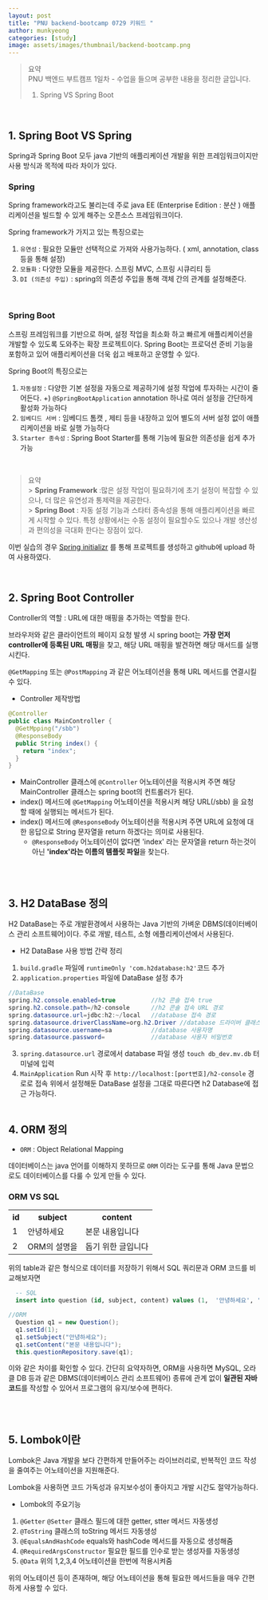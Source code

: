 ```yaml
---
layout: post
title: "PNU backend-bootcamp 0729 키워드 "
author: munkyeong
categories: [study]
image: assets/images/thumbnail/backend-bootcamp.png
---
```


> 요약 <br/>
> PNU 백엔드 부트캠프 1일차 - 수업을 들으며 공부한 내용을 정리한 글입니다.
>
> 1.  Spring VS Spring Boot

<br/>

## 1. Spring Boot VS Spring

Spring과 Spring Boot 모두 java 기반의 애플리케이션 개발을 위한 프레임워크이지만 사용 방식과 목적에 따라 차이가 있다.

### Spring

Spring framework라고도 불리는데 주로 java EE (Enterprise Edition : 분산 ) 애플리케이션을 빌드할 수 있게 해주는 오픈소스 프레임워크이다.

Spring framework가 가지고 있는 특징으로는

1. `유연성` : 필요한 모듈만 선택적으로 가져와 사용가능하다. ( xml, annotation, class 등을 통해 설정)
2. `모듈화` : 다양한 모듈을 제공한다. 스프링 MVC, 스프링 시큐리티 등
3. `DI (의존성 주입)` : spring의 의존성 주입을 통해 객체 간의 관계를 설정해준다.

  <br/>

### Spring Boot

스프링 프레임워크를 기반으로 하며, 설정 작업을 최소화 하고 빠르게 애플리케이션을 개발할 수 있도록 도와주는 확장 프로젝트이다.
Spring Boot는 프로덕션 준비 기능을 포함하고 있어 애플리케이션을 더욱 쉽고 배포하고 운영할 수 있다.

Spring Boot의 특징으로는

1. `자동설정` : 다양한 기본 설정을 자동으로 제공하기에 설정 작업에 투자하는 시간이 줄어든다.
   +) `@SpringBootApplication` annotation 하나로 여러 설정을 간단하게 활성화 가능하다
2. `임베디드 서버` : 임베디드 톰캣 , 제티 등을 내장하고 있어 별도의 서버 설정 없이 애플리케이션을 바로 실행 가능하다
3. `Starter 종속성` : Spring Boot Starter를 통해 기능에 필요한 의존성을 쉽게 추가 가능

  <br/>

> 요약 <br/> > **Spring Framework** :많은 설정 작업이 필요하기에 초기 설정이 복잡할 수 있으나, 더 많은 유연성과 통제력을 제공한다. <br/> > **Spring Boot** : 자동 설정 기능과 스타터 종속성을 통해 애플리케이션을 빠르게 시작할 수 있다. 특정 상황에서는 수동 설정이 필요할수도 있으나 개발 생산성과 편의성을 극대화 한다는 장점이 있다.

이번 실습의 경우 [Spring initializr](https://start.spring.io/) 를 통해 프로젝트를 생성하고 github에 upload 하여 사용하였다.

<br/>

## 2. Spring Boot Controller

Controller의 역할 : URL에 대한 매핑을 추가하는 역할을 한다.

브라우저와 같은 클라이언트의 페이지 요청 발생 시 spring boot는 **가장 먼저 controller에 등록된 URL 매핑**을 찾고, 해당 URL 매핑을 발견하면 해당 매서드를 실행시킨다.

`@GetMapping` 또는 `@PostMapping` 과 같은 어노테이션을 통해 URL 메서드를 연결시킬 수 있다.

- Controller 제작방법

```java
@Controller
public class MainController {
  @GetMpping("/sbb")
  @ResponseBody
  public String index() {
    return "index";
  }
}
```

- MainController 클래스에 `@Controller` 어노테이션을 적용시켜 주면 해당 MainController 클래스는 spring boot의 컨트롤러가 된다.
- index() 메서드에 `@GetMapping` 어노테이션을 적용시켜 해당 URL(/sbb) 을 요청할 때에 실행되는 메서드가 된다.
- index() 메서드에 `@ResponseBody` 어노테이션을 적용시켜 주면 URL에 요청에 대한 응답으로 String 문자열을 return 하겠다는 의미로 사용된다.
  - `@ResponseBody` 어노테이션이 없다면 'index' 라는 문자열을 return 하는것이 아닌 **'index'라는 이름의 템플릿 파일**을 찾는다.

<br/>
<br/>

## 3. H2 DataBase 정의

H2 DataBase는 주로 개발환경에서 사용하는 Java 기반의 가벼운 DBMS(데이터베이스 관리 소프트웨어)이다.
주로 개발, 테스트, 소형 에플리케이션에서 사용된다.

- H2 DataBase 사용 방법 간략 정리

1. `build.gradle` 파일에 `runtimeOnly 'com.h2database:h2'`코드 추가
2. `application.properties` 파일에 DataBase 설정 추가

```java
//DataBase
spring.h2.console.enabled=true          //h2 콘솔 접속 true
spring.h2.console.path=/h2-console      //h2 콘솔 접속 URL 경로
spring.datasource.url=jdbc:h2:~/local   //database 접속 경로
spring.datasource.driverClassName=org.h2.Driver //database 드라이버 클래스명
spring.datasource.username=sa           //database 사용자명
spring.datasource.password=             //database 사용자 비밀번호
```

3. `spring.datasource.url` 경로에서 database 파일 생성
   `touch db_dev.mv.db` 터미널에 입력
4. `MainApplication` Run 시작 후 `http://localhost:[port번호]/h2-console` 경로로 접속
   위에서 설정해둔 DataBase 설정을 그대로 따른다면 h2 Database에 접근 가능하다.
   <br/>
   <br/>

## 4. ORM 정의

- `ORM` : Object Relational Mapping

데이터베이스는 java 언어를 이해하지 못하므로 `ORM` 이라는 도구를 통해 Java 문법으로도 데이터베이스를 다룰 수 있게 만들 수 있다.

### ORM VS SQL

<table>
  <tr>
    <th>id</th>
    <th>subject</th>
    <th>content</th>
  </tr>
  <tr>
    <td>1</td>
    <td>안녕하세요</td>
    <td>본문 내용입니다</td>
  </tr>
  <tr>
    <td>2</td>
    <td>ORM의 설명을</td>
    <td>돕기 위한 글입니다</td>
  </tr>
</table>

위의 table과 같은 형식으로 데이터를 저장하기 위해서 SQL 쿼리문과 ORM 코드를 비교해보자면

```SQL
  -- SQL
  insert into question (id, subject, content) values (1,  '안녕하세요', '본문 내용입니다')

```

```java
//ORM
  Question q1 = new Question();
  q1.setId(1);
  q1.setSubject("안녕하세요");
  q1.setContent("본문 내용입니다");
  this.questionRepository.save(q1);
```

이와 같은 차이를 확인할 수 있다.
간단히 요약자하면, ORM을 사용하면 MySQL, 오라클 DB 등과 같은 DBMS(데이터베이스 관리 소프트웨어) 종류에 관계 없이 **일관된 자바 코드**를 작성할 수 있어서 프로그램의 유지/보수에 편하다.

<br/>
<br/>

## 5. Lombok이란

Lombok은 Java 개발을 보다 간편하게 만들어주는 라이브러리로, 반복적인 코드 작성을 줄여주는 어노테이션을 지원해준다.

Lombok을 사용하면 코드 가독성과 유지보수성이 좋아지고 개발 시간도 절약가능하다.

- Lombok의 주요기능

1. `@Getter` `@Setter`
   클래스 필드에 대한 getter, stter 메서드 자동생성
2. `@ToString`
   클래스의 toString 메서드 자동생성
3. `@EqualsAndHashCode`
   equals와 hashCode 메서드를 자동으로 생성해줌
4. `@RequiredArgsConstructor`
   필요한 필드를 인수로 받는 생성자를 자동생성
5. `@Data`
   위의 1,2,3,4 어노테이션을 한번에 적용시켜줌

위의 어노테이션 등이 존재하며, 해당 어노테이션을 통해 필요한 메서드들을 매우 간편하게 사용할 수 있다.

